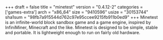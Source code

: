 +++
draft = false
title = "minetest"
version = "0.4.12-2"
categories = ['games-extra']
arch = "x86_64"
size = "9410596"
usize = "30153744"
sha1sum = "98fb7a915544d762c97e95ccee9215fb911b0ed9"
+++
Minetest is an infinite-world block sandbox game and a game engine, inspired by InfiniMiner, Minecraft and the like. Minetest is designed to be simple, stable and portable. It is lightweight enough to run on fairly old hardware.